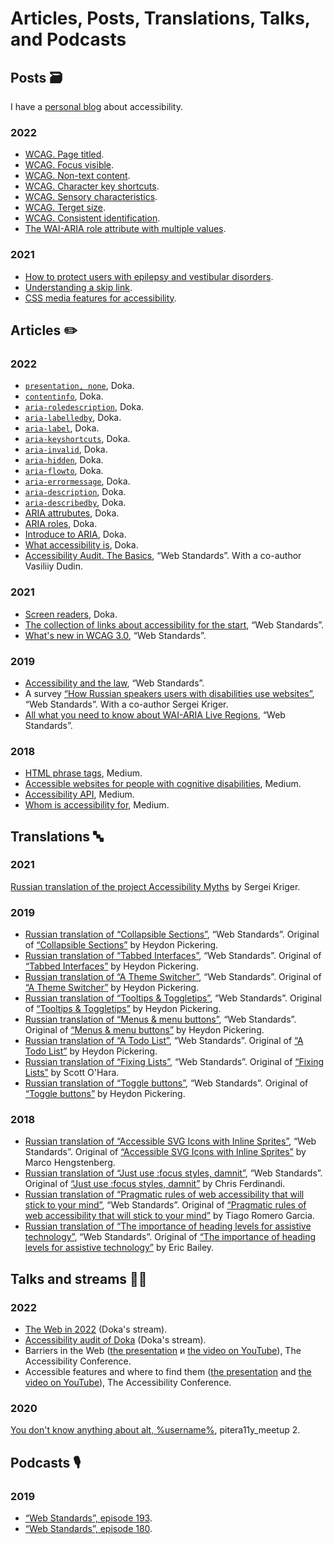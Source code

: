 # Articles, Posts, Translations, Talks, and Podcasts

## Posts 🗃️

I have a [personal blog](https://tatiana-fokina-blog.ru) about accessibility.

### 2022

- [WCAG. Page titled](https://tatiana-fokina-blog.ru/posts/wcag-page-titled/).
- [WCAG. Focus visible](https://tatiana-fokina-blog.ru/posts/wcag-focus-visible/).
- [WCAG. Non-text content](https://tatiana-fokina-blog.ru/posts/wcag-non-text-content/).
- [WCAG. Character key shortcuts](https://tatiana-fokina-blog.ru/posts/wcag-character-key/).
- [WCAG. Sensory characteristics](https://tatiana-fokina-blog.ru/posts/wcag-sensory-characteristics/).
- [WCAG. Terget size](https://tatiana-fokina-blog.ru/posts/wcag-target-size/).
- [WCAG. Consistent identification](https://tatiana-fokina-blog.ru/posts/wcag-consistent-identification/).
- [The WAI-ARIA role attribute with multiple values](https://tatiana-fokina-blog.ru/posts/aria-attribute-role-with-multiple-values/).

### 2021

- [How to protect users with epilepsy and vestibular disorders](https://tatiana-fokina-blog.ru/posts/how-to-protect-users-with-epilepsy-and-vd/).
- [Understanding a skip link](https://tatiana-fokina-blog.ru/posts/understanding-a-skip-link/).
- [CSS media features for accessibility](https://tatiana-fokina-blog.ru/posts/css-media-features-for-a11y/).

## Articles ✏️

### 2022

- [`presentation, none`](https://doka.guide/a11y/role-presentation-none/), Doka.
- [`contentinfo`](https://doka.guide/a11y/role-contentinfo/), Doka.
- [`aria-roledescription`](https://doka.guide/a11y/aria-roledescription/), Doka.
- [`aria-labelledby`](https://doka.guide/a11y/aria-labelledby/), Doka.
- [`aria-label`](https://doka.guide/a11y/aria-label/), Doka.
- [`aria-keyshortcuts`](https://doka.guide/a11y/aria-keyshortcuts/), Doka.
- [`aria-invalid`](https://doka.guide/a11y/aria-invalid/), Doka.
- [`aria-hidden`](https://doka.guide/a11y/aria-hidden/), Doka.
- [`aria-flowto`](https://doka.guide/a11y/aria-flowto/), Doka.
- [`aria-errormessage`](https://doka.guide/a11y/aria-errormessage/), Doka.
- [`aria-description`](https://doka.guide/a11y/aria-description/), Doka.
- [`aria-describedby`](https://doka.guide/a11y/aria-describedby/), Doka.
- [ARIA attrubutes](https://doka.guide/a11y/aria-attrs/), Doka.
- [ARIA roles](https://doka.guide/a11y/aria-roles/), Doka.
- [Introduce to ARIA](https://doka.guide/a11y/aria-intro/), Doka.
- [What accessibility is](https://doka.guide/a11y/chto-takoe-a11y/), Doka.
- [Accessibility Audit. The Basics](https://web-standards.ru/articles/a11y-audit-basics/), “Web Standards”. With a co-author Vasiliiy Dudin.

### 2021

- [Screen readers](https://doka.guide/html/screenreaders/), Doka.
- [The collection of links about accessibility for the start](https://web-standards.ru/articles/a11y-links/), “Web Standards”.
- [What's new in WCAG 3.0](https://web-standards.ru/articles/wcag3-changes/), “Web Standards”.

### 2019

- [Accessibility and the law](https://web-standards.ru/articles/a11y-and-law/), “Web Standards”.
- A survey [“How Russian speakers users with disabilities use websites”](https://web-standards.ru/articles/a11y-poll-2019/), “Web Standards”. With a co-author Sergei Kriger.
- [All what you need to know about WAI-ARIA Live Regions](https://web-standards.ru/articles/aria-live-regions/), “Web Standards”.

### 2018

- [HTML phrase tags](https://medium.com/@fokinatatiana/%D1%84%D1%80%D0%B0%D0%B7%D0%BE%D0%B2%D1%8B%D0%B5-%D1%82%D0%B5%D0%B3%D0%B8-%D0%B2-html-1b71f0b047), Medium.
- [Accessible websites for people with cognitive disabilities](https://medium.com/@fokinatatiana/%D0%B4%D0%BE%D1%81%D1%82%D1%83%D0%BF%D0%BD%D1%8B%D0%B5-%D1%81%D0%B0%D0%B9%D1%82%D1%8B-%D0%B4%D0%BB%D1%8F-%D0%BB%D1%8E%D0%B4%D0%B5%D0%B9-%D1%81-%D0%BA%D0%BE%D0%B3%D0%BD%D0%B8%D1%82%D0%B8%D0%B2%D0%BD%D1%8B%D0%BC%D0%B8-%D0%BD%D0%B0%D1%80%D1%83%D1%88%D0%B5%D0%BD%D0%B8%D1%8F%D0%BC%D0%B8-791e64974420), Medium.
- [Accessibility API](https://medium.com/@fokinatatiana/accessibility-api-%D0%B8-%D0%B4%D0%BE%D1%81%D1%82%D1%83%D0%BF%D0%BD%D0%BE%D1%81%D1%82%D1%8C-5a0a93931397), Medium.
- [Whom is accessibility for](https://medium.com/@fokinatatiana/%D0%BA%D0%BE%D0%BC%D1%83-%D0%BD%D1%83%D0%B6%D0%BD%D0%B0-%D0%B4%D0%BE%D1%81%D1%82%D1%83%D0%BF%D0%BD%D0%BE%D1%81%D1%82%D1%8C-%D0%B2-%D0%B2%D0%B5%D0%B1%D0%B5-6a86dc3e532f), Medium.

## Translations 🔤

### 2021
[Russian translation of the project Accessibility Myths](https://a11ymyths.com/ru/) by Sergei Kriger.

### 2019

- [Russian translation of “Collapsible Sections”](https://web-standards.ru/articles/collapsible-sections/), “Web Standards”. Original of [“Collapsible Sections”](https://inclusive-components.design/collapsible-sections/) by Heydon Pickering.
- [Russian translation of “Tabbed Interfaces”](https://web-standards.ru/articles/tabbed-interfaces/), “Web Standards”. Original of [“Tabbed Interfaces”](https://inclusive-components.design/tabbed-interfaces/) by Heydon Pickering.
- [Russian translation of “A Theme Switcher”](https://web-standards.ru/articles/theme-switcher/), “Web Standards”. Original of [“A Theme Switcher”](https://inclusive-components.design/a-theme-switcher/) by Heydon Pickering.
- [Russian translation of “Tooltips & Toggletips”](https://web-standards.ru/articles/tooltips-toggletips/), “Web Standards”. Original of [“Tooltips & Toggletips”](https://inclusive-components.design/tooltips-toggletips/) by Heydon Pickering.
- [Russian translation of “Menus & menu buttons”](https://web-standards.ru/articles/menu-buttons/), “Web Standards”. Original of [“Menus & menu buttons”](https://inclusive-components.design/menus-menu-buttons/) by Heydon Pickering.
- [Russian translation of “A Todo List”](https://web-standards.ru/articles/a-todo-list/), “Web Standards”. Original of [“A Todo List”](https://inclusive-components.design/a-todo-list/) by Heydon Pickering.
- [Russian translation of “Fixing Lists”](https://web-standards.ru/articles/fixing-lists/), “Web Standards”. Original of [“Fixing Lists”](https://www.scottohara.me/blog/2019/01/12/lists-and-safari.html) by Scott O'Hara.
- [Russian translation of “Toggle buttons”](https://web-standards.ru/articles/toggle-buttons/), “Web Standards”. Original of [“Toggle buttons”](https://inclusive-components.design/toggle-button/) by Heydon Pickering.

### 2018

- [Russian translation of “Accessible SVG Icons with Inline Sprites”](https://web-standards.ru/articles/accessible-svg-icons/), “Web Standards”. Original of [“Accessible SVG Icons with Inline Sprites”](https://www.24a11y.com/2018/accessible-svg-icons-with-inline-sprites/) by Marco Hengstenberg.
- [Russian translation of “Just use :focus styles, damnit”](https://web-standards.ru/articles/just-use-focus/), “Web Standards”. Original of [“Just use :focus styles, damnit”](https://gomakethings.com/just-use-focus-styles-damnit/) by Chris Ferdinandi.
- [Russian translation of “Pragmatic rules of web accessibility that will stick to your mind”](https://web-standards.ru/articles/pragmatic-a11y-rules/), “Web Standards”. Original of [“Pragmatic rules of web accessibility that will stick to your mind”](https://medium.com/free-code-camp/pragmatic-rules-of-web-accessibility-that-will-stick-to-your-mind-9d3eb85a1a28) by Tiago Romero Garcia.
- [Russian translation of “The importance of heading levels for assistive technology”](https://web-standards.ru/articles/heading-levels/), “Web Standards”. Original of [“The importance of heading levels for assistive technology”](https://webdesign.tutsplus.com/articles/the-importance-of-heading-levels-for-assistive-technology--cms-31753) by Eric Bailey.

## Talks and streams 👩‍🎤

### 2022

- [The Web in 2022](https://youtu.be/ZY-2VzzkmJg) (Doka's stream).
- [Accessibility audit of Doka](https://youtu.be/NaO57Py3JK4) (Doka's stream).
- Barriers in the Web ([the presentation](https://tatianafokina.github.io/talks/web-barriers/) и [the video on YouTube](https://youtu.be/-KLa5UBpK6o)), The Accessibility Conference.
- Accessible features and where to find them ([the presentation](https://docs.google.com/presentation/d/1yy_CoFHCSts4_bSJXofXT2rCSSfSR6T9NiLM02V_6_s/edit?usp=sharing) and [the video on YouTube](https://youtu.be/s8JwoE91xcA)), The Accessibility Conference.

### 2020

[You don't know anything about alt, %username%](https://youtu.be/bEj3qur8vjU), pitera11y_meetup 2.

## Podcasts 🎙️

### 2019

- [“Web Standards”, episode 193](https://web-standards.ru/podcast/193/).
- [“Web Standards”, episode 180](https://web-standards.ru/podcast/180/).
